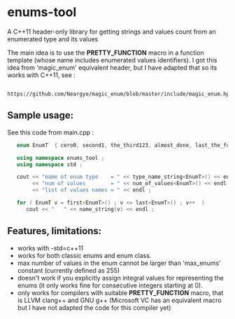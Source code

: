 # enums-tool

A C++11 header-only library for getting strings and values count from an enumerated type and its values

The main idea is to use the __PRETTY_FUNCTION__ macro in a function template (whose name includes enumerated values identifiers). I got this idea from 'magic_enum' equivalent header, but I have adapted that so its works with C++11, see :

      https://github.com/Neargye/magic_enum/blob/master/include/magic_enum.hpp

## Sample usage:

See this code from main.cpp :

```cpp
   enum EnumT  { cero0, second1, the_third123, almost_done, last_the_fourth_4 } ;

   using namespace enums_tool ;
   using namespace std ;

   cout << "name of enum type    = " << type_name_string<EnumT>() << endl
        << "num of values        = " << num_of_values<EnumT>() << endl
        << "list of values names = " << endl ;

   for ( EnumT v = first<EnumT>() ; v <= last<EnumT>() ; v++  )
      cout << "   " << name_string(v) << endl ;
```
  
## Features, limitations:

* works with -std=c++11
* works for both classic enums and enum class.
* max number of values in the enum cannot be larger than 'max_enums' constant (currently defined as 255)
* doesn't work if you explicitly assign integral values for representing the enums (it only works fine for consecutive integers starting at 0).
* only works for compilers with suitable __PRETTY_FUNCTION__ macro, that is LLVM clang++ and GNU g++  (Microsoft VC has an equivalent macro but I have not adapted the code for this compiler yet) 


